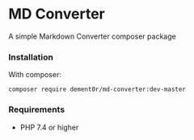 # MD Converter

A simple Markdown Converter composer package

### Installation

With composer:

`composer require dement0r/md-converter:dev-master`

### Requirements
 * PHP 7.4 or higher
